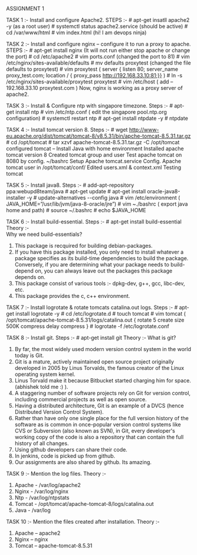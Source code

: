 ASSIGNMENT 1

TASK 1 :- Install and configure Apache2.
 STEPS  :- # apt-get insatll apache2 -y (as a root user)
                           # systemctl status apache2.service (should be active)
                           # cd /var/www/html
                           # vim index.html (hi! I am devops ninja)

TASK 2 :- Install and configure nginx – configure it to run a                  proxy to apache.
STEPS   :- # apt-get install nginx (It will not run either stop apache or change the port)
                           # cd /etc/apache2
                           # vim ports.conf (changed the port to 81)
                           # vim /etc/nginx/sites-available/defaults
                           # mv defaults proxytest (changed the file defaults to proxytest)
                           # vim proxytest 
( server {
listen 80;
server_name proxy_test.com;
location / {
proxy_pass http://192.168.33.10:81;}} )
                              # ln -s /etc/nginx/sites-available/proxytest proxytest
                              # vim /etc/host ( add – 192.168.33.10 proxytest.com )
Now, nginx is working as a proxy server of apache2.

TASK 3 :- Install & Configure ntp with singapore timezone.
Steps    :-  # apt-get install ntp
                          # vim /etc/ntp.conf ( edit the singapore pool.ntp.org configuration)
                          # systemctl restart ntp
                          # apt-get install ntpdate -y
                          # ntpdate 

TASK 4 :- Install tomcat version 8.
Steps    :-  # wget http://www-eu.apache.org/dist/tomcat/tomcat-8/v8.5.31/bin/apche-tomcat-8.5.31.tar.gz
                          # cd /opt/tomcat
                          # tar xzvf apache-tomcat-8.5.31.tar.gz -C /opt/tomcat
                          configured tomcat – Install Java with home environment
                                                             Installed apache tomcat version 8
                                                             Created tomcat group and user
                                                             Test apache tomcat on 8080 by config. ~/bashrc
                                                             Setup Apache tomcat.service
                                                             Config. Apache tomcat user in /opt/tomcat/conf/
                                                             Edited users.xml & context.xml
                                                             Testing tomcat



TASK 5 :- Install java8.
Steps    :-  # add-apt-repository ppa:webupd8team/java
                          # apt-get update
                          # apt-get install oracle-java8-installer  -y
                          # update-alternatives  --config java
                          # vim /etc/environment ( JAVA_HOME=”/usr/lib/jvm/java-8-oracle/jre”) 
                             # vim ~./bashrc ( export java home and path)
                             # source ~/.bashrc
                             # echo $JAVA_HOME


TASK 6 :- Install build-essential.
Steps    :-  # apt-get install build-essential
Theory  :-  
Why we need build-essentials?
1. This package is recquired for building debian-packages.
2. If you have this package installed, you only need to install whatever a package specifies as its build-time dependencies to build the package. Conversely, if you are determining what your package needs to build-depend on, you can always leave out the packages this package depends on.
3. This package consist of various tools :- dpkg-dev, g++, gcc, libc-dev, etc.
4. This package provides the c, c++ environment.


TASK 7 :- Install logrotate & rotate tomcats catalina.out logs.
Steps    :- # apt-get install logrotate -y
                        # cd /etc/logrotate.d
                        # touch tomcat
                        # vim tomcat 
( /opt/tomcat/apache-tomcat-8.5.31/logs/catalina.out
{
rotate 5
create
size 500K
compress
delay compress
}
                        # logrotate -f /etc/logrotate.conf




TASK 8 :- Install git.
Steps    :- # apt-get install git
Theory  :-
What is git?
1. By far, the most widely used modern version control system in the world today is Git.
2. Git is a mature, actively maintained open source project originally developed in 2005 by Linus Torvalds, the famous creator of the Linux operating system kernel.
3. Linus Torvald make it because Bitbucket started charging him for space. (abhishek told me :) ).
4. A staggering number of software projects rely on Git for version control, including commercial projects as well as open source.
5. Having a distributed architecture, Git is an example of a DVCS (hence Distributed Version Control System).
6. Rather than have only one single place for the full version history of the software as is common in once-popular version control systems like CVS or Subversion (also known as SVN), in Git, every developer's working copy of the code is also a repository that can contain the full history of all changes.
7. Using github developers can share their code.
8. In jenkins, code is picked up from github.
9. Our assignments are also shared by github. Its amazing.


TASK 9 :- Mention the log files.
Theory  :- 
1. Apache - /var/log/apache2
2. Nginx - /var/log/nginx
3. Ntp - /var/log/ntpstats
4. Tomcat - /opt/tomcat/apache-tomcat-8/logs/catalina.out
5. Java - /var/log

TASK 10 :- Mention the files created after installation.
Theory  :-
1. Apache – apache2
2. Nginx – nginx
3. Tomcat – apache-tomcat-8.5.31

                           
                           
 